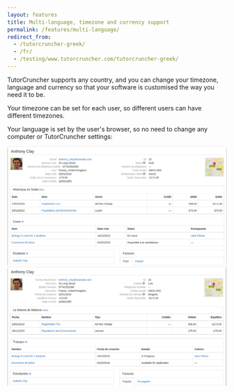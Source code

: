 ```yaml
---
layout: features
title: Multi-language, timezone and currency support 
permalink: /features/multi-language/
redirect_from:
  - /tutorcruncher-greek/
  - /fr/
  - /testing/www.tutorcruncher.com/tutorcruncher-greek/
---
```

TutorCruncher supports any country, and you can change your timezone, language and currency so that your software is customised the way you need it to be.

Your timezone can be set for each user, so different users can have different timezones.

Your language is set by the user's browser, so no need to change any computer or TutorCruncher settings:

<a href="/img/features/fr_tu.png" data-lightbox="lightbox" data-title="TutorCruncher translated into French" class="thumbnail">
  <img src="/img/features/fr_tu.png" alt-text="TutorCruncher translated into French"/>
</a>

<a href="/img/features/es_tu.png" data-lightbox="lightbox" data-title="TutorCruncher translated into Spanish" class="thumbnail">
  <img src="/img/features/es_tu.png" alt-text="TutorCruncher translated into Spanish"/>
</a>
